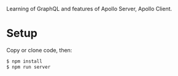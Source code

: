 Learning of GraphQL and features of Apollo Server, Apollo Client.

# Setup

Copy or clone code, then:
```bash
$ npm install
$ npm run server
```
